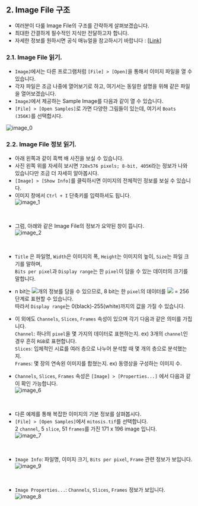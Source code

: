 ## 2. Image File 구조  
* 여러분이 다룰 Image File의 구조를 간략하게 살펴보겠습니다.  
* 최대한 간결하게 필수적인 지식만 전달하고자 합니다.  
* 자세한 정보를 원하시면 공식 매뉴얼을 참고하시기 바랍니다 : [[Link](https://imagej.nih.gov/ij/docs/guide/146-7.html#toc-Section-7)]

### 2.1. Image File 읽기.  
* `ImageJ`에서는 다른 프로그램처럼 `[File] > [Open]`을 통해서 이미지 파일을 열 수 있습니다.  
* 각자 파일은 조금 나중에 열어보기로 하고, 여기서는 동일한 설명을 위해 같은 파일을 열어보겠습니다.  
* `ImageJ`에서 제공하는 Sample Image를 다음과 같이 열 수 있습니다.  
* `[File] > [Open Samples]`로 가면 다양한 그림들이 있는데, 여기서 `Boats (356K)`를 선택합시다.  

![image_0](/imagej_script_python/images/2_image_0.PNG)
<br>  

### 2.2. Image File 정보 읽기.  
* 아래 왼쪽과 같이 흑백 배 사진을 보실 수 있습니다.  
* 사진 왼쪽 위를 자세히 보시면 `720x576 pixels; 8-bit, 405K`라는 정보가 나와 있습니다만 조금 더 자세히 알아봅시다.  
* `[Image] > [Show Info]`를 클릭하시면 이미지의 전체적인 정보를 보실 수 있습니다.  
* 이미지 창에서 `Ctrl + I` 단축키를 입력하셔도 됩니다.  
![image_1](/imagej_script_python/images/2_image_1.PNG)
<br>  

* 그럼, 아래와 같은 Image File의 정보가 요약된 창이 뜹니다.  
![image_2](/imagej_script_python/images/2_image_2.PNG)
<br>  

* `Title` 은 파일명, `Width`은 이미지의 폭, `Height`는 이미지의 높이, `Size`는 파일 크기를 말하며,  
  `Bits per pixel`과 `Display range`는 한 `pixel`이 담을 수 있는 데이터의 크기를 말합니다.  
* n bit는 <img src="https://latex.codecogs.com/gif.latex?2^n" />개의 정보를 담을 수 있으므로, 8 bit는 한 `pixel`의 데이터를 <img src="https://latex.codecogs.com/gif.latex?2^8" /> = 256 단계로 표현할 수 있습니다.  
  따라서 `Display range`는 0(black)-255(white)까지의 값을 가질 수 있습니다.  

* 이 외에도 `Channels`, `Slices`, `Frames` 속성이 있으며 각기 다음과 같은 의미를 가집니다.  
  `Channel`: 하나의 `pixel`을 몇 가지의 데이터로 표현하는지. ex) 3개의 `channel`인 경우 흔히 `RGB`로 표현합니다.  
  `Slices`: 입체적인 시료를 여러 층으로 나누어 분석할 때 몇 개의 층으로 분석했는지.  
  `Frames`: 몇 장의 연속왼 이미지를 합쳤는지. ex) 동영상을 구성하는 이미지 수.
* `Channels`, `Slices`, `Frames` 속성은 `[Image] > [Properties...]` 에서 다음과 같이 확인 가능합니다.  
![image_6](/imagej_script_python/images/2_image_6.PNG)
<br>  

* 다른 예제를 통해 복잡한 이미지의 기본 정보를 살펴봅시다.  
* `[File] > [Open Samples]`에서 `mitosis.tif`를 선택합니다.  
  2 `channel`, 5 `slice`, 51 `frames`를 가진 171 x 196 image 입니다.  
![image_7](/imagej_script_python/images/2_image_7.PNG)
<br>  

* `Image Info`: 파일명, 이미지 크기, `Bits per pixel`, `Frame` 관련 정보가 보입니다.  
![image_9](/imagej_script_python/images/2_image_9.PNG)
<br>  

* `Image Properties...`: `Channels`, `Slices`, `Frames` 정보가 보입니다.   
![image_8](/imagej_script_python/images/2_image_8.PNG)
<br>  
